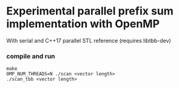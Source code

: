 
# Experimental parallel prefix sum implementation with OpenMP

With serial and C++17 parallel STL reference (requires libtbb-dev)

### compile and run

```
make
OMP_NUM_THREADS=N ./scan <vector length>
./scan_tbb <vector length>
```
